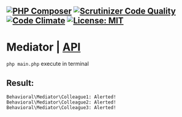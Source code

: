 [![PHP Composer](https://github.com/Jagepard/PhpDesignPatterns-Mediator/actions/workflows/php.yml/badge.svg)](https://github.com/Jagepard/PhpDesignPatterns-Mediator/actions/workflows/php.yml)
[![Scrutinizer Code Quality](https://scrutinizer-ci.com/g/Jagepard/PhpDesignPatterns-Mediator/badges/quality-score.png?b=master)](https://scrutinizer-ci.com/g/Jagepard/PhpDesignPatterns-Mediator/?branch=master)
[![Code Climate](https://codeclimate.com/github/Jagepard/PhpDesignPatterns-Mediator/badges/gpa.svg)](https://codeclimate.com/github/Jagepard/PhpDesignPatterns-Mediator)
[![License: MIT](https://img.shields.io/badge/license-MIT-498e7f.svg)](https://mit-license.org/)
-----

# Mediator | [API](https://github.com/Jagepard/PhpDesignPatterns-Mediator/blob/master/api.md)
```php main.php``` execute in terminal

## Result:
```
Behavioral\Mediator\Colleague1: Alerted!
Behavioral\Mediator\Colleague2: Alerted!
Behavioral\Mediator\Colleague3: Alerted!
```
